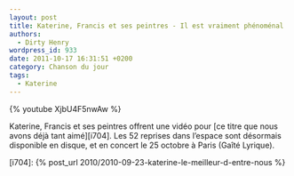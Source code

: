 ```yaml
---
layout: post
title: Katerine, Francis et ses peintres - Il est vraiment phénoménal
authors:
  - Dirty Henry
wordpress_id: 933
date: 2011-10-17 16:31:51 +0200
category: Chanson du jour
tags:
  - Katerine
---
```


{% youtube XjbU4F5nwAw %}

Katerine, Francis et ses peintres offrent une vidéo pour [ce titre que nous
avons déjà tant aimé][i704]. Les 52 reprises dans l’espace sont désormais
disponible en disque, et en concert le 25 octobre à Paris (Gaîté Lyrique).

[i704]: {% post_url 2010/2010-09-23-katerine-le-meilleur-d-entre-nous %}

